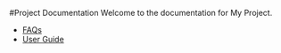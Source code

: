 
#Project Documentation
Welcome to the documentation for My Project.
- [FAQs](faqs.md)
- [User Guide](user-guide.md)

